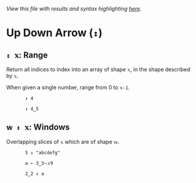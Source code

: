 *View this file with results and syntax highlighting [here](https://mlochbaum.github.io/BQN/help/range_windows.html).*

# Up Down Arrow (`↕`)
    
## `↕ 𝕩`: Range  
    
Return all indices to index into an array of shape `𝕩`, in the shape described by `𝕩`.
    
When given a single number, range from 0 to `𝕩-1`.
    
           ↕ 4

           ↕ 4‿5

    
    
## `𝕨 ↕ 𝕩`: Windows
    
Overlapping slices of `𝕩` which are of shape `𝕨`.
    
           5 ↕ "abcdefg"

           a ← 3‿3⥊↕9

           2‿2 ↕ a

    
